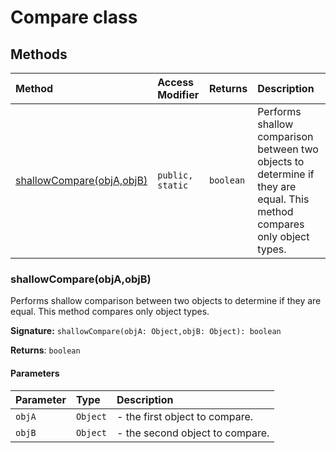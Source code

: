 # Compare class












## Methods

| Method	   | Access Modifier | Returns	| Description|
|:-------------|:----|:-------|:-----------|
|[shallowCompare(objA,objB)](shallowcompare(obja-objb))     | `public, static` | `boolean` | Performs shallow comparison between two objects to determine if they are equal. This method compares  only object types.   |





### shallowCompare(objA,objB)

Performs shallow comparison between two objects to determine if they are equal. This method compares 
only object types. 


**Signature:** ``shallowCompare(objA: Object,objB: Object): boolean``

**Returns**: `boolean`



#### Parameters


| Parameter	   | Type    | Description |
|:-------------|:---------------|:------------|
| `objA`    | `Object` | - the first object to compare. |
| `objB`    | `Object` | - the second object to compare.   |

